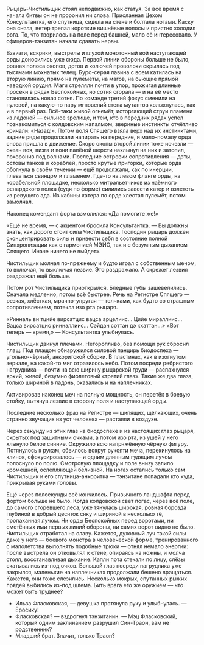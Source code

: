 Рыцарь-Чистильщик стоял неподвижно, как статуя. За всё время с начала битвы он не проронил ни слова. Присланная Цехом Консультантка, его спутница, сидела на стене и болтала ногами. Каску она сняла, ветер трепал короткие вишнёвые волосы и приятно холодил рога. То, что творилось на поле перед башней, мало её интересовало. У офицеров-тэнзитан начали сдавать нервы.

Взвизги, вскрики, выстрелы и глухой монотонный вой наступающей орды доносились уже сюда. Первой линии обороны больше не было, ровная полоса окопов, дотов и колючей проволоки скрылась под тысячами мохнатых телец. Буро-серая лавина с воем катилась на вторую линию, прямо на пулемёты, на магов, на бьющие прямой наводкой орудия. Маги стреляли почти в упор, прожигая длинные просеки в рядах Беспокойных, но сотня сгорала — и на её место становилась новая сотня. По команде третий фокус сменили на нулевой, на какую-то пару мгновений стена мутантов колыхнулась, как и в первый раз. Всё-таки живой огнемёт, исторгающий струи пламени из ладоней — сильное зрелище, и тем, кто в передних рядах успел познакомиться с колдовским напалмом, звериные инстинкты отчётливо кричали: «Назад!». Потом воля Спящего взяла верх над их инстинктами, задние ряды продолжали напирать на передние, и мало-помалу орда снова пришла в движение. Скоро окопы второй линии тоже исчезли — океан воя, визга и вони палёной шерсти нахлынул на них и затопил, похоронив под волнами. Последние островки сопротивления — доты, остовы танков и кораблей, просто крутые пригорки, которые орда обогнула в своём течении — ещё продолжали, как по инерции, плеваться свинцом и пламенем. Где-то на левом фланге орды, на корабельной площадке, несколько митральетчиков из наёмного ренардского полка (судя по форме) силились завести катер и взлететь из ревущего ада. Из кабины катера по орде хлестал пулемёт, потом замолчал. 

Наконец комендант форта взмолился: «Да помогите же!»

«Ещё не время, — с акцентом бросила Консультантка. — Вы должны знать, как дорого стоит сила Чистильщика. Господин рыцарь должен сконцентрировать силы и привести себя в состояние полной Синхронизации как с гармонией МЭЙО, так и с безумным дыханием Спящего. Иначе ничего не выйдет».

Чистильщик молчал по-прежнему и будто играл с собственным мечом, то включая, то выключая лезвие. Это раздражало. А скрежет лезвия раздражал ещё больше.

Потом рот Чистильщика приоткрылся. Бледные губы зашевелились. Сначала медленно, потом всё быстрее. Речь на Регистре Спящего — резкая, хлёсткая, мрачно-упругая — толчками, как будто со страшным сопротивлением, потекла изо рта рыцаря.

«Ринналь ви тцийе вирсатцис вацса арцелиис... Цийе мираллиис... Вацса вирсатцис риннэллиис... Сэйдан соттан дэ кхаттан...»
«Вот теперь — время,» — Консультантка улыбнулась.

Чистильщик двинул плечами. Неторопливо, без помощи рук сбросил плащ. Под плащом обнаружился силовой панцирь биодоспеха — угольно-чёрный, анкоритской сборки. В пластинах, как в изогнутом зеркале, на какой-то миг отразилось небо. Потом посреди ребристого нагрудника — почти на всю ширину рыцарской груди — распахнулся яркий, живой, безумно фиолетовый «третий глаз». Такие же два глаза, только шириной в ладонь, оказались и на наплечниках.

Активировав наконец меч на полную мощность, он перетёк в боевую стойку, вытянув лезвие в сторону поля и наступающей орды.

Последние несколько фраз на Регистре — шипящих, щёлкающих, очень странно звучащих из уст человека — растаяли в воздухе.

Через секунду из этих глаз на биодоспехе и из настоящих глаз рыцаря, скрытых под защитными очками, а потом изо рта, из ушей у него хлынуло белое сияние. Окружило всю напряжённую чёрную фигуру. Потянулось к рукам, обвилось вокруг рукояти меча, перекинулось на клинок, сфокусировалось — и одним длинным гудящим лучом полоснуло по полю. Смотровую площадку и поле внизу залило кромешной, ослепляющей белизной. На ногах остались только сам Чистильщик и его спутница-анкоритка — тэнзитане попадали кто куда, прикрывая руками головы.

Ещё через полсекунды всё кончилось. Привычного ландшафта перед фортом больше не было. Когда колдовской свет погас, через всё поле, до самого сгоревшего леса, уже тянулась широкая, ровная борозда глубиной в добрый десяток сяку и шириной в несколько тё, пропаханная лучом. Ни орды Беспокойных перед воротами, ни сметённых ими первых линий обороны, ни самих ворот видно не было. Чистильщик отработал на славу. Кажется, духовный луч такой силы даже у него — боевого монстра в человеческой форме, тренированного с малолетства выполнять подобные трюки — отнял немало энергии: после выстрела он отковылял к стене, опираясь на ножны, и молча стоял, восстанавливая дыхание. Капли пота стекали по лицу, слёзы скатывались из-под очков. Большой глаз посреди нагрудника уже закрылся, маленькие на наплечниках продолжали бешено вращаться. Кажется, они тоже слезились. Несколько мокрых, спутанных рыжих прядей выбились из-под шлема. Бить врага его же оружием — что может быть труднее?



- Ильза Фласковская, — девушка протянула руку и улыбнулась. — Ёросику!
- Фласковская? — вздрогнул тэнзитанин. — Мэц Фласковский, который одним заклинанием разрушил Син-Траон, вам не родственник?
- Младший брат. Значит, только Траон?
